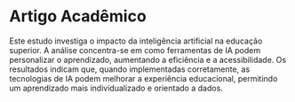 # Artigo Acadêmico

Este estudo investiga o impacto da inteligência artificial na educação superior. A análise concentra-se em como ferramentas de IA podem personalizar o aprendizado, aumentando a eficiência e a acessibilidade. Os resultados indicam que, quando implementadas corretamente, as tecnologias de IA podem melhorar a experiência educacional, permitindo um aprendizado mais individualizado e orientado a dados.
